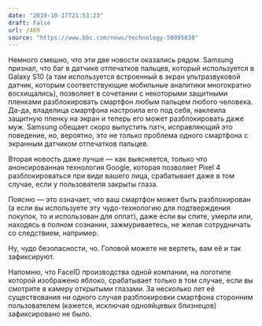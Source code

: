 ```yaml
---
date: "2019-10-17T21:53:23"
draft: False
url: /469
source: "https://www.bbc.com/news/technology-50085630"
---
```


Немного смешно, что эти две новости оказались рядом.
Samsung признал, что баг в датчике отпечатков пальцев, который используется в Galaxy S10 (а там используется встроенный в экран ультразвуковой датчик, которым соответствующие мобильные аналитики многократно восхищались), позволяет в сочетании с некоторыми защитными пленками разблокировать смартфон любым пальцем любого человека. Да-да, владелица смартфона настроила его под себя, наклеила защитную пленку на экран и теперь его может разблокировать даже муж. Samsung обещает скоро выпустить патч, исправляющий это поведение, но, вероятно, это не только проблема одного смартфона с экранным датчиком отпечатков пальцев.

Вторая новость даже лучше — как выясняется, только что анонсированная технология Google, которая позволяет Pixel 4 разблокироваться при виде вашего лица, срабатывает даже в том случае, если у пользователя закрыты глаза. 

Поясню — это означает, что ваш смартфон может быть разблокирован (а если вы используете эту чудо-технологию для подтверждения покупок, то и использован для оплат), даже если вы спите, умерли или, находясь в полном сознании, зажмуриваетесь, не желая сотрудничать со следствием, например.

Ну, чудо безопасности, чо. Головой можете не вертеть, вам её и так зафиксируют.

Напомню, что FaceID производства одной компании, на логотипе которой изображено яблоко, срабатывает только в том случае, если вы смотрите в камеру открытыми глазами. За несколько лет её существования ни одного случая разблокировки смартфона сторонним пользователем (кажется, исключая однояйцевых близнецов) зафиксировано не было.
